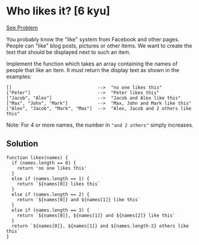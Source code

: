 # Who likes it? [6 kyu]

[See Problem](https://www.codewars.com/kata/5266876b8f4bf2da9b000362)

You probably know the "like" system from Facebook and other pages. People can "like" blog posts, pictures or other items. We want to create the text that should be displayed next to such an item.

Implement the function which takes an array containing the names of people that like an item. It must return the display text as shown in the examples:

```
[]                                -->  "no one likes this"
["Peter"]                         -->  "Peter likes this"
["Jacob", "Alex"]                 -->  "Jacob and Alex like this"
["Max", "John", "Mark"]           -->  "Max, John and Mark like this"
["Alex", "Jacob", "Mark", "Max"]  -->  "Alex, Jacob and 2 others like this"
```

Note: For 4 or more names, the number in `"and 2 others"` simply increases.

## Solution

```
function likes(names) {
  if (names.length == 0) {
    return 'no one likes this'
  }
  else if (names.length == 1) {
    return `${names[0]} likes this`
  }
  else if (names.length == 2) {
    return `${names[0]} and ${names[1]} like this`
  }
  else if (names.length == 3) {
    return `${names[0]}, ${names[1]} and ${names[2]} like this`
  }
  return `${names[0]}, ${names[1]} and ${names.length-2} others like this`
}
```